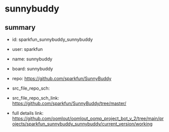 # sunnybuddy
 
## summary 
* id: sparkfun_sunnybuddy_sunnybuddy
* user: sparkfun
* name: sunnybuddy
* board: sunnybuddy
* repo: https://github.com/sparkfun/SunnyBuddy



* src_file_repo_sch: 
* src_file_repo_sch_link: https://github.com/sparkfun/SunnyBuddy/tree/master/
* full details link: https://github.com/oomlout/oomlout_oomp_project_bot_v_2/tree/main/projects/sparkfun_sunnybuddy_sunnybuddy/current_version/working  







